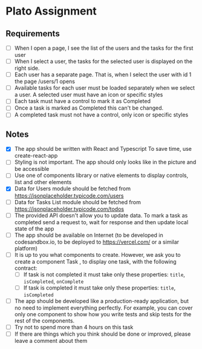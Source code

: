 # Plato Assignment

## Requirements

- [ ] When I open a page, I see the list of the users and the tasks for the first user
- [ ] When I select a user, the tasks for the selected user is displayed on the right side.
- [ ] Each user has a separate page. That is, when I select the user with id 1 the page /users/1 opens
- [ ] Available tasks for each user must be loaded separately when we select a user. A selected user must have an icon or specific styles
- [ ] Each task must have a control to mark it as Completed
- [ ] Once a task is marked as Completed this can't be changed.
- [ ] A completed task must not have a control, only icon or specific styles

## Notes

- [x] The app should be written with React and Typescript To save time, use create-reaсt-app
- [ ] Styling is not important. The app should only looks like in the picture and be accessible
- [ ] Use one of components library or native elements to display controls, list and other elements
- [x] Data for Users module should be fetched from https://jsonplaceholder.typicode.com/users
- [ ] Data for Tasks List module should be fetched from https://jsonplaceholder.typicode.com/todos
- [ ] The provided API doesn't allow you to update data. To mark a task as completed send a request to, wait for response and then update local state of the app
- [ ] The app should be available on Internet (to be developed in codesandbox.io, to be deployed to https://vercel.com/ or a similar platform)
- [ ] It is up to you what components to create. However, we ask you to create a component Task , to display one task, with the following contract:
  - [ ] If task is not completed it must take only these properties: `title`, `isCompleted`, `onComplete`
  - [ ] If task is completed it must take only these properties: `title`, `isCompleted`
- [ ] The app should be developed like a production-ready application, but no need to implement everything perfectly. For example, you can cover only one component to show how you write tests and skip tests for the rest of the components.
- [ ] Try not to spend more than 4 hours on this task
- [ ] If there are things which you think should be done or improved, please leave a comment about them

